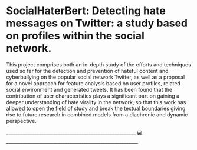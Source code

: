 # SocialHaterBert: Detecting hate messages on Twitter: a study based on profiles within the social network.

This project comprises both an in-depth study of the efforts and techniques used so far for the detection and prevention of hateful content and cyberbullying on the popular social network Twitter, as well as a proposal for a novel approach for feature analysis based on user profiles, related social environment and generated tweets. It has been found that the contribution of user characteristics plays a significant part on gaining a deeper understanding of hate virality in the network, so that this work has allowed to open the field of study and break the textual boundaries giving rise to future research in combined models from a diachronic and dynamic perspective.

_______________________________________________________ 💻 ________________________________________________________

